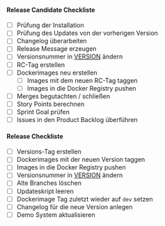 #### Release Candidate Checkliste
- [ ] Prüfung der Installation
- [ ] Prüfung des Updates von der vorherigen Version
- [ ] Changelog überarbeiten
- [ ] Release Message erzeugen
- [ ] Versionsnummer in [VERSION](VERSION) ändern
- [ ] RC-Tag erstellen
- [ ] Dockerimages neu erstellen
  - [ ] Images mit dem neuen RC-Tag taggen
  - [ ] Images in die Docker Registry pushen
- [ ] Merges begutachten / schließen
- [ ] Story Points berechnen
- [ ] Sprint Goal prüfen
- [ ] Issues in den Product Backlog überführen

#### Release Checkliste
- [ ] Versions-Tag erstellen
- [ ] Dockerimages mit der neuen Version taggen
- [ ] Images in die Docker Registry pushen
- [ ] Versionsnummer in [VERSION](VERSION) ändern
- [ ] Alte Branches löschen
- [ ] Updateskript leeren
- [ ] Dockerimage Tag zuletzt wieder auf `dev` setzen
- [ ] Changelog für die neue Version anlegen
- [ ] Demo System aktualisieren
